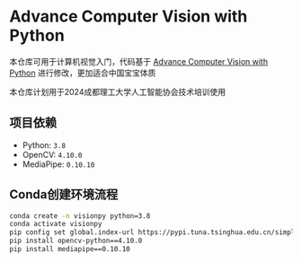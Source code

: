 # Advance Computer Vision with Python

本仓库可用于计算机视觉入门，代码基于 [Advance Computer Vision with Python](https://www.computervision.zone/courses/advance-computer-vision-with-python/) 进行修改，更加适合中国宝宝体质

本仓库计划用于2024成都理工大学人工智能协会技术培训使用

## 项目依赖

- Python: `3.8`
- OpenCV: `4.10.0`
- MediaPipe: `0.10.10`

## Conda创建环境流程

```bash
conda create -n visionpy python=3.8
conda activate visionpy
pip config set global.index-url https://pypi.tuna.tsinghua.edu.cn/simple
pip install opencv-python==4.10.0
pip install mediapipe==0.10.10
```